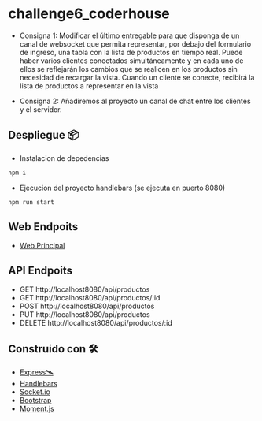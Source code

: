 # challenge6_coderhouse

* Consigna 1:  Modificar el último entregable para que disponga de un canal de websocket que permita representar, por debajo del formulario de ingreso, una tabla con la lista de productos en tiempo real. 
Puede haber varios clientes conectados simultáneamente y en cada uno de ellos se reflejarán los cambios que se realicen en los productos sin necesidad de recargar la vista.
Cuando un cliente se conecte, recibirá la lista de productos a representar en la vista

* Consigna 2:  Añadiremos al proyecto un canal de chat entre los clientes y el servidor.

## Despliegue 📦

* Instalacion de depedencias
```bash
npm i 
```
* Ejecucion del proyecto handlebars (se ejecuta en puerto 8080)
```bash
npm run start
```

## Web Endpoits 

* [Web Principal](http://localhost8080/)

## API Endpoits 
* GET http://localhost8080/api/productos 
* GET http://localhost8080/api/productos/:id
* POST http://localhost8080/api/productos
* PUT http://localhost8080/api/productos
* DELETE http://localhost8080/api/productos/:id

## Construido con 🛠️

* [Express🛰️](https://expressjs.com/es/4x/api.html)
* [Handlebars](https://handlebarsjs.com/)
* [Socket.io](https://socket.io/)
* [Bootstrap](https://getbootstrap.com/)
* [Moment.js](https://momentjs.com)




